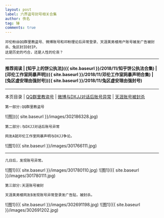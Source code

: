 ```yaml
---
layout: post
label: 六界盗号封号相关合集
author: 佚名
tag: 锤
comments: true
---
```


    邓伦粉丝QQ群里教盗号、微博账号和邓粉理论后异常登录、天涯美男楼用户账号被发广告被封杀、兔区封ID封IP。
    这是历史的巧合，还是人性的伦丧？

---

#### 推荐阅读 | [知乎上的饼公执法]({{ site.baseurl }}/2018/11/知乎饼公执法合集) | [邓伦工作室网暴声明]({{ site.baseurl }}/2018/11/邓伦工作室网暴声明合集) | [兔区虚安理由强封号]({{ site.baseurl }}/2018/11/兔区虚安理由强封号) 

---


本页目录 \| [QQ群里教盗号](#dxjja) \| [微博与DXJJ对话后账号异常](#dxjjb) \| [天涯账号被封杀](#dxjjc)


<a class="anchor" name="dxjja"></a>

    第一部分:QQ群里教盗号
    

![图]({{ site.baseurl }}/images/302186328.jpg)

<a class="anchor" name="dxjjb"></a>

    第二部分:与DXJJ对话后账号异常
    
    网友A就邓伦工作室网暴声明与DXJJ争论。

![图1]({{ site.baseurl }}/images/301766111.jpg)

---

    几日后，发现账号异常。
    
![图1]({{ site.baseurl }}/images/301780110.jpg)
![图1]({{ site.baseurl }}/images/301780111.jpg)


<a class="anchor" name="dxjjc"></a>

    第三部分:天涯账号被封
    
    天涯美男楼网友B发现账号异常登录发广告贴，被封杀。

![图1]({{ site.baseurl }}/images/302691198.jpg)
![图1]({{ site.baseurl }}/images/302691202.jpg)


